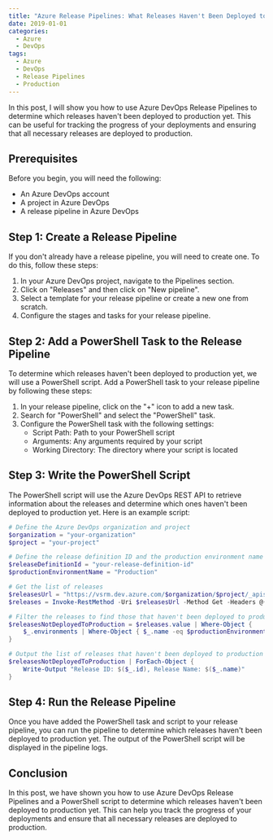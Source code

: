 ```yaml
---
title: "Azure Release Pipelines: What Releases Haven't Been Deployed to Production Yet?"
date: 2019-01-01
categories:
  - Azure
  - DevOps
tags:
  - Azure
  - DevOps
  - Release Pipelines
  - Production
---
```


In this post, I will show you how to use Azure DevOps Release Pipelines to determine which releases haven't been deployed to production yet. This can be useful for tracking the progress of your deployments and ensuring that all necessary releases are deployed to production.

## Prerequisites

Before you begin, you will need the following:

- An Azure DevOps account
- A project in Azure DevOps
- A release pipeline in Azure DevOps

## Step 1: Create a Release Pipeline

If you don't already have a release pipeline, you will need to create one. To do this, follow these steps:

1. In your Azure DevOps project, navigate to the Pipelines section.
2. Click on "Releases" and then click on "New pipeline".
3. Select a template for your release pipeline or create a new one from scratch.
4. Configure the stages and tasks for your release pipeline.

## Step 2: Add a PowerShell Task to the Release Pipeline

To determine which releases haven't been deployed to production yet, we will use a PowerShell script. Add a PowerShell task to your release pipeline by following these steps:

1. In your release pipeline, click on the "+" icon to add a new task.
2. Search for "PowerShell" and select the "PowerShell" task.
3. Configure the PowerShell task with the following settings:
   - Script Path: Path to your PowerShell script
   - Arguments: Any arguments required by your script
   - Working Directory: The directory where your script is located

## Step 3: Write the PowerShell Script

The PowerShell script will use the Azure DevOps REST API to retrieve information about the releases and determine which ones haven't been deployed to production yet. Here is an example script:

```powershell
# Define the Azure DevOps organization and project
$organization = "your-organization"
$project = "your-project"

# Define the release definition ID and the production environment name
$releaseDefinitionId = "your-release-definition-id"
$productionEnvironmentName = "Production"

# Get the list of releases
$releasesUrl = "https://vsrm.dev.azure.com/$organization/$project/_apis/release/releases?api-version=6.0"
$releases = Invoke-RestMethod -Uri $releasesUrl -Method Get -Headers @{Authorization = "Bearer $env:AZURE_DEVOPS_PAT"}

# Filter the releases to find those that haven't been deployed to production yet
$releasesNotDeployedToProduction = $releases.value | Where-Object {
    $_.environments | Where-Object { $_.name -eq $productionEnvironmentName -and $_.status -ne "succeeded" }
}

# Output the list of releases that haven't been deployed to production yet
$releasesNotDeployedToProduction | ForEach-Object {
    Write-Output "Release ID: $($_.id), Release Name: $($_.name)"
}
```

## Step 4: Run the Release Pipeline

Once you have added the PowerShell task and script to your release pipeline, you can run the pipeline to determine which releases haven't been deployed to production yet. The output of the PowerShell script will be displayed in the pipeline logs.

## Conclusion

In this post, we have shown you how to use Azure DevOps Release Pipelines and a PowerShell script to determine which releases haven't been deployed to production yet. This can help you track the progress of your deployments and ensure that all necessary releases are deployed to production.
